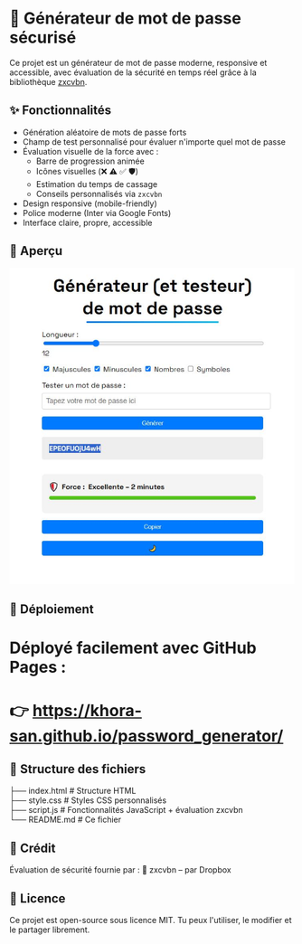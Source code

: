 # 🔐 Générateur de mot de passe sécurisé

Ce projet est un générateur de mot de passe moderne, responsive et accessible, avec évaluation de la sécurité en temps réel grâce à la bibliothèque [zxcvbn](https://github.com/dropbox/zxcvbn).

## ✨ Fonctionnalités

- Génération aléatoire de mots de passe forts
- Champ de test personnalisé pour évaluer n'importe quel mot de passe
- Évaluation visuelle de la force avec :
  - Barre de progression animée
  - Icônes visuelles (❌ ⚠️ ✅ 🛡️)
  - Estimation du temps de cassage
  - Conseils personnalisés via `zxcvbn`
- Design responsive (mobile-friendly)
- Police moderne (Inter via Google Fonts)
- Interface claire, propre, accessible

## 📸 Aperçu

![Screenshot du générateur](example.JPG)

## 🚀 Déploiement

 # Déployé facilement avec **GitHub Pages** :  
 # 👉 https://khora-san.github.io/password_generator/

## 📁 Structure des fichiers
├── index.html # Structure HTML  
├── style.css # Styles CSS personnalisés  
├── script.js # Fonctionnalités JavaScript + évaluation zxcvbn  
└── README.md # Ce fichier

## 🧠 Crédit
Évaluation de sécurité fournie par :
🔗 zxcvbn – par Dropbox

## 📜 Licence
Ce projet est open-source sous licence MIT.
Tu peux l'utiliser, le modifier et le partager librement.
